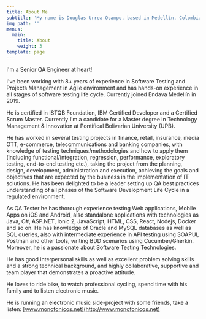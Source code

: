 ```yaml
---
title: About Me
subtitle: 'My name is Douglas Urrea Ocampo, based in Medellín, Colombia'
img_path: ''
menus:
  main:
    title: About
    weight: 3
template: page
---
```

I'm a Senior QA Engineer at heart!

I've been working with 8+ years of experience in Software Testing and Projects Management in Agile environment and has hands-on experience in all stages of software testing life cycle. Currently joined Endava Medellín in 2019.

He is certified in ISTQB Foundation, IBM Certified Developer and a Certified Scrum Master. Currently I'm a candidate for a Master degree in Technology Management & Innovation at Pontifical Bolivarian University (UPB).

He has worked in several testing projects in finance, retail, insurance, media OTT, e-commerce, telecommunications and banking companies, with knowledge of testing techniques/methodologies and how to apply them (including functional/integration, regression, performance, exploratory testing, end-to-end testing etc.), taking the project from the planning, design, development, administration and execution, achieving the goals and objectives that are expected by the business in the implementation of IT solutions. He has been delighted to be a leader setting up QA best practices understanding of all phases of the Software Development Life Cycle in a regulated environment. 

As QA Tester he has thorough experience testing Web applications, Mobile Apps on iOS and Android, also standalone applications with technologies as Java, C#, ASP.NET, Ionic 2, JavaScript, HTML, CSS, React, Nodejs, Docker and so on. He has knowledge of Oracle and MySQL databases as well as SQL queries, also with intermediate experience in API testing using SOAPUI, Postman and other tools, writing BDD scenarios using Cucumber/Gherkin. Moreover, he is a passionate about Software Testing Technologies.

He has good interpersonal skills as well as excellent problem solving skills and a strong technical background, and highly collaborative, supportive and team player that demonstrates a proactive attitude.

He loves to ride bike, to watch professional cycling, spend time with his family and to listen electronic music.

He is running an electronic music side-project with some friends, take a listen: [www.monofonicos.net](http://www.monofonicos.net)
